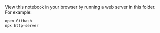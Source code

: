

View this notebook in your browser by running a web server in this folder. For
example:

~~~sh
open Gitbash
npx http-server




